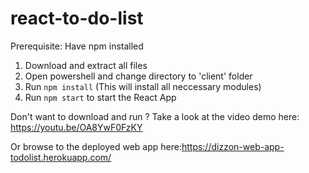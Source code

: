 # react-to-do-list

Prerequisite: Have npm installed

1. Download and extract all files
2. Open powershell and change directory to 'client' folder
3. Run ```npm install``` (This will install all neccessary modules)
4. Run ```npm start``` to start the React App

Don't want to download and run ? Take a look at the video demo here:
https://youtu.be/OA8YwF0FzKY

Or browse to the deployed web app here:https://dizzon-web-app-todolist.herokuapp.com/
